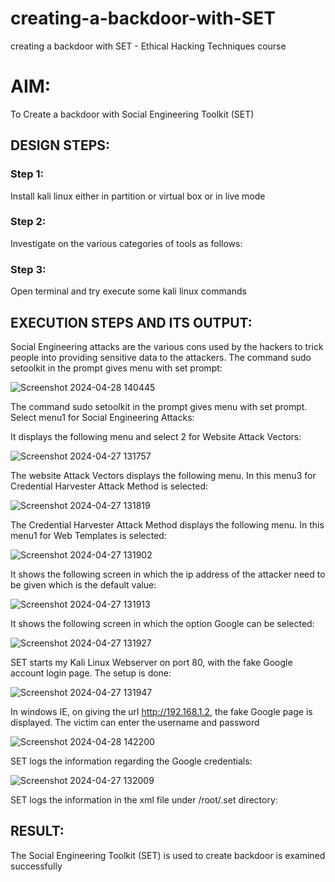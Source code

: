 # creating-a-backdoor-with-SET
creating a backdoor with SET - Ethical Hacking Techniques course

# AIM:
To Create a backdoor with Social Engineering Toolkit (SET)

## DESIGN STEPS:

### Step 1:

Install kali linux either in partition or virtual box or in live mode


### Step 2:

Investigate on the various categories of tools as follows:

### Step 3:

Open terminal and try execute some kali linux commands

## EXECUTION STEPS AND ITS OUTPUT:
Social Engineering attacks are the various cons used by the hackers to trick people into providing sensitive data to the attackers. 
The command sudo setoolkit in the prompt gives menu with set prompt:

![Screenshot 2024-04-28 140445](https://github.com/22008496/creating-a-backdoor-with-SET/assets/119476113/4ce5dbbc-ccd8-4514-9853-4708c79368a4)

The command sudo setoolkit in the prompt gives menu with set prompt. Select menu1 for Social Engineering Attacks:

It displays the following menu and select 2 for Website Attack Vectors:

![Screenshot 2024-04-27 131757](https://github.com/22008496/creating-a-backdoor-with-SET/assets/119476113/00dc22f9-fb0d-40b3-abcc-28d8952a7bf5)

The website Attack Vectors displays the following menu. In this menu3 for Credential Harvester Attack Method is selected:

![Screenshot 2024-04-27 131819](https://github.com/22008496/creating-a-backdoor-with-SET/assets/119476113/e6c23412-0b67-41d0-8fd6-7f9418fbda08)

The Credential Harvester Attack Method displays the following menu. In this menu1 for Web Templates is selected:

![Screenshot 2024-04-27 131902](https://github.com/22008496/creating-a-backdoor-with-SET/assets/119476113/869ccff2-1e17-4514-a1a3-8eb015135d84)

It shows the following screen in which the ip address of the attacker need to be given which is the default value:

![Screenshot 2024-04-27 131913](https://github.com/22008496/creating-a-backdoor-with-SET/assets/119476113/57a32aea-2363-4c48-a896-521d6190cc2b)

It shows the following screen in which the option Google can be selected:

![Screenshot 2024-04-27 131927](https://github.com/22008496/creating-a-backdoor-with-SET/assets/119476113/81389f0b-7587-4a70-b70c-4540386d48a3)

SET starts my Kali Linux Webserver on port 80, with the fake Google account login page. The setup is done:

![Screenshot 2024-04-27 131947](https://github.com/22008496/creating-a-backdoor-with-SET/assets/119476113/a30fbe64-3707-4e3d-bb03-db400af1fa44)

In windows IE, on giving the url http://192.168.1.2, the fake Google page is displayed. The victim can enter the username and password

![Screenshot 2024-04-28 142200](https://github.com/22008496/creating-a-backdoor-with-SET/assets/119476113/b9a750d0-8a98-4454-a407-01cf2433d942)

SET logs the information regarding the Google credentials:

![Screenshot 2024-04-27 132009](https://github.com/22008496/creating-a-backdoor-with-SET/assets/119476113/33de902c-425d-441b-ace7-c834db2b6c7b)

SET logs the information in the xml file under /root/.set directory:

## RESULT:
The Social Engineering Toolkit (SET) is used to create backdoor is  examined successfully
